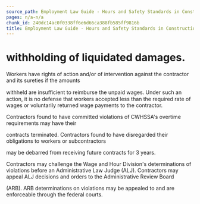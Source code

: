 ```yaml
---
source_path: Employment Law Guide - Hours and Safety Standards in Construction Contracts.md
pages: n/a-n/a
chunk_id: 240dc14ac0f0338ff6e6d66ca388fb585ff9816b
title: Employment Law Guide - Hours and Safety Standards in Construction Contracts
---
```

# withholding of liquidated damages.

Workers have rights of action and/or of intervention against the contractor and its sureties if the amounts

withheld are insuﬃcient to reimburse the unpaid wages. Under such an action, it is no defense that workers accepted less than the required rate of wages or voluntarily returned wage payments to the contractor.

Contractors found to have committed violations of CWHSSA's overtime requirements may have their

contracts terminated. Contractors found to have disregarded their obligations to workers or subcontractors

may be debarred from receiving future contracts for 3 years.

Contractors may challenge the Wage and Hour Division's determinations of violations before an Administrative Law Judge (ALJ). Contractors may appeal ALJ decisions and orders to the Administrative Review Board

(ARB). ARB determinations on violations may be appealed to and are enforceable through the federal courts.
